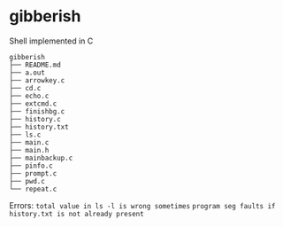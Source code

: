 # gibberish
Shell implemented in C


```
gibberish
├── README.md
├── a.out
├── arrowkey.c
├── cd.c
├── echo.c
├── extcmd.c
├── finishbg.c
├── history.c
├── history.txt
├── ls.c
├── main.c
├── main.h
├── mainbackup.c
├── pinfo.c
├── prompt.c
├── pwd.c
└── repeat.c
```

Errors: 
`total value in ls -l is wrong sometimes`
`program seg faults if history.txt is not already present`

